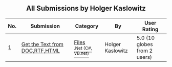 ﻿<div align="center">

## All Submissions by Holger Kaslowitz

</div>

No.  | Submission | Category | By   | User Rating
---- | ---------- | -------- | ---- | -----------
1 | [Get the Text from DOC,RTF,HTML<br />](https://github.com/Planet-Source-Code/holger-kaslowitz-get-the-text-from-doc-rtf-html__10-272) | [Files<br /><sup>.Net (C#, VB.net)</sup>](../ByCategory/files__10-2.md) | Holger Kaslowitz | 5.0 (10 globes from 2 users)
